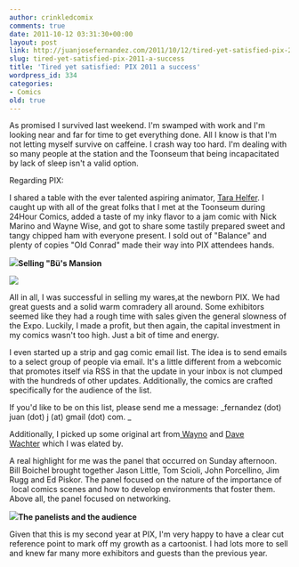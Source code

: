 ```yaml
---
author: crinkledcomix
comments: true
date: 2011-10-12 03:31:30+00:00
layout: post
link: http://juanjosefernandez.com/2011/10/12/tired-yet-satisfied-pix-2011-a-success/
slug: tired-yet-satisfied-pix-2011-a-success
title: 'Tired yet satisfied: PIX 2011 a success'
wordpress_id: 334
categories:
- Comics
old: true
---
```


As promised I survived last weekend. I'm swamped with work and I'm looking near and far for time to get everything done. All I know is that I'm not letting myself survive on caffeine. I crash way too hard. I'm dealing with so many people at the station and the Toonseum that being incapacitated by lack of sleep isn't a valid option.

Regarding PIX:

I shared a table with the ever talented aspiring animator, [Tara Helfer](http://tarahelfer.com/). I caught up with all of the great folks that I met at the Toonseum during 24Hour Comics, added a taste of my inky flavor to a jam comic with Nick Marino and Wayne Wise, and got to share some tastily prepared sweet and tangy chipped ham with everyone present. I sold out of "Balance" and plenty of copies "Old Conrad" made their way into PIX attendees hands.

![](http://fernandezjuanjose.files.wordpress.com/2011/10/photo-1.jpg)**Selling "Bü's Mansion**

![](http://fernandezjuanjose.files.wordpress.com/2011/10/tara.jpg)

All in all, I was successful in selling my wares,at the newborn PIX. We had great guests and a solid warm comradery all around. Some exhibitors seemed like they had a rough time with sales given the general slowness of the Expo. Luckily, I made a profit, but then again, the capital investment in my comics wasn't too high. Just a bit of time and energy.

I even started up a strip and gag comic email list. The idea is to send emails to a select group of people via email. It's a little different from a webcomic that promotes itself via RSS in that the update in your inbox is not clumped with the hundreds of other updates. Additionally, the comics are crafted specifically for the audience of the list.

If you'd like to be on this list, please send me a message: _fernandez (dot) juan (dot) j (at) gmail (dot) com. _

Additionally, I picked up some original art from[ Wayno](http://waynocartoons.blogspot.com/) and [Dave Wachter](http://davedrawscomics.com/) which I was elated by.

A real highlight for me was the panel that occurred on Sunday afternoon. Bill Boichel brought together Jason Little, Tom Scioli, John Porcellino, Jim Rugg and Ed Piskor. The panel focused on the nature of the importance of  local comics scenes and how to develop environments that foster them. Above all, the panel focused on networking.

![](http://fernandezjuanjose.files.wordpress.com/2011/10/296667_2504827261478_1276903976_3048920_1123746453_n.jpg)**The panelists and the audience**

Given that this is my second year at PIX, I'm very happy to have a clear cut reference point to mark off my growth as a cartoonist. I had lots more to sell and knew far many more exhibitors and guests than the previous year.
